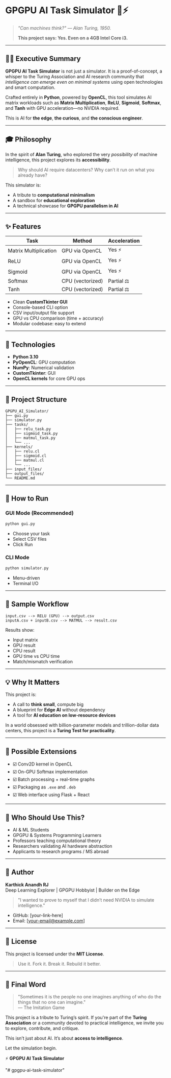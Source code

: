 # GPGPU AI Task Simulator 🧠⚡

> _"Can machines think?" — Alan Turing, 1950._
>
> **This project says: Yes. Even on a 4GB Intel Core i3.**

---

## 🕵️‍♂️ Executive Summary

**GPGPU AI Task Simulator** is not just a simulator. It is a proof-of-concept, a whisper to the Turing Association and AI research community that _intelligence can emerge even on minimal systems_ using open technologies and smart computation.

Crafted entirely in **Python**, powered by **OpenCL**, this tool simulates AI matrix workloads such as **Matrix Multiplication**, **ReLU**, **Sigmoid**, **Softmax**, and **Tanh** with GPU acceleration—no NVIDIA required.

This is AI for **the edge**, **the curious**, and **the conscious engineer**.

---

## 🎓 Philosophy

In the spirit of **Alan Turing**, who explored the very _possibility_ of machine intelligence, this project explores its **accessibility**.

> Why should AI require datacenters?
> Why can’t it run on what you already have?

This simulator is:
- A tribute to **computational minimalism**
- A sandbox for **educational exploration**
- A technical showcase for **GPGPU parallelism in AI**

---

## ✨ Features

| Task                  | Method         | Acceleration |
|-----------------------|----------------|--------------|
| Matrix Multiplication | GPU via OpenCL | Yes ⚡      |
| ReLU                  | GPU via OpenCL | Yes ⚡      |
| Sigmoid               | GPU via OpenCL | Yes ⚡      |
| Softmax               | CPU (vectorized)| Partial ⚖     |
| Tanh                  | CPU (vectorized)| Partial ⚖     |

- Clean **CustomTkinter GUI**
- Console-based CLI option
- CSV input/output file support
- GPU vs CPU comparison (time + accuracy)
- Modular codebase: easy to extend

---

## 📂 Technologies

- **Python 3.10**
- **PyOpenCL**: GPU computation
- **NumPy**: Numerical validation
- **CustomTkinter**: GUI
- **OpenCL kernels** for core GPU ops

---

## 📁 Project Structure

```
GPGPU_AI_Simulator/
├── gui.py
├── simulator.py
├── tasks/
│   ├── relu_task.py
│   ├── sigmoid_task.py
│   ├── matmul_task.py
│   └── ...
├── kernels/
│   ├── relu.cl
│   ├── sigmoid.cl
│   ├── matmul.cl
│   └── ...
├── input_files/
├── output_files/
└── README.md
```

---

## 🚀 How to Run

### GUI Mode (Recommended)
```bash
python gui.py
```
- Choose your task
- Select CSV files
- Click Run

### CLI Mode
```bash
python simulator.py
```
- Menu-driven
- Terminal I/O

---

## 🔹 Sample Workflow

```
input.csv --> RELU (GPU) --> output.csv
inputA.csv + inputB.csv --> MATMUL --> result.csv
```

Results show:
- Input matrix
- GPU result
- CPU result
- GPU time vs CPU time
- Match/mismatch verification

---

## 💡 Why It Matters

This project is:
- A call to **think small**, compute big
- A blueprint for **Edge AI** without dependency
- A tool for **AI education on low-resource devices**

In a world obsessed with billion-parameter models and trillion-dollar data centers, this project is a **Turing Test for practicality**.

---

## 🔨 Possible Extensions

- ☑️ Conv2D kernel in OpenCL
- ☑️ On-GPU Softmax implementation
- ☑️ Batch processing + real-time graphs
- ☑️ Packaging as `.exe` and `.deb`
- ☑️ Web interface using Flask + React

---

## 🚪 Who Should Use This?

- AI & ML Students
- GPGPU & Systems Programming Learners
- Professors teaching computational theory
- Researchers validating AI hardware abstraction
- Applicants to research programs / MS abroad

---

## 🥇 Author

**Karthick Anandh RJ**  
Deep Learning Explorer | GPGPU Hobbyist | Builder on the Edge

> "I wanted to prove to myself that I didn’t need NVIDIA to simulate intelligence."

- GitHub: [your-link-here]
- Email: [your-email@example.com]

---

## 📄 License

This project is licensed under the **MIT License**.

> Use it. Fork it. Break it. Rebuild it better.

---

## 🌟 Final Word

> "Sometimes it is the people no one imagines anything of who do the things that no one can imagine."  
> — The Imitation Game

This project is a tribute to Turing’s spirit. If you're part of the **Turing Association** or a community devoted to practical intelligence, we invite you to explore, contribute, and critique.

This isn’t just about AI. It’s about **access to intelligence**.

Let the simulation begin. 

⚡ **GPGPU AI Task Simulator**


  
"# gpgpu-ai-task-simulator" 
